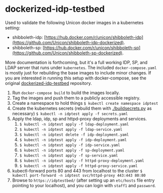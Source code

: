 # dockerized-idp-testbed

Used to validate the following Unicon docker images in a kubernetes setting:

- shibboleth-idp:
  [https://hub.docker.com/r/unicon/shibboleth-idp](https://github.com/Unicon/shibboleth-idp-dockerized).
- shibboleth-sp:
  [https://hub.docker.com/r/unicon/shibboleth-sp](https://github.com/Unicon/shibboleth-sp-dockerized).

More documentation is forthcoming, but it's a full working IDP, SP, and LDAP
server that runs under `kubernetes`. The included `docker-compose.yaml` is
mostly just for rebuilding the base images to include minor changes. If you are
interested in running this setup with docker-compose, see the original
[dockerized-idp-testbed](https://github.com/UniconLabs/dockerized-idp-testbed)
repository.

1. Run `docker-compose build` to build the images locally.
1. Tag the images and push them to a publicly accessible registry.
1. Create a namespace to hold things
   `$ kubectl create namespace idptest`
1. Create the kubernetes secrets (rebuild them with
   [./buildsecrets.py](./buildsecrets.py) as necessary)
   `$ kubectl -n idptest apply -f secrets.yaml`
1. Apply the ldap, idp, sp and httpd-proxy deployments and services.
   1. `$ kubectl -n idptest apply -f ldap-deployment.yaml`
   1. `$ kubectl -n idptest apply -f ldap-service.yaml`
   1. `$ kubectl -n idptest delete -f idp-deployment.yaml`
   1. `$ kubectl -n idptest apply -f idp-deployment.yaml`
   1. `$ kubectl -n idptest apply -f idp-service.yaml`
   1. `$ kubectl -n idptest apply -f sp-deployment.yaml`
   1. `$ kubectl -n idptest apply -f sp-service.yaml`
   1. `$ kubectl -n idptest apply -f httpd-proxy-deployment.yaml`
   1. `$ kubectl -n idptest apply -f httpd-proxy-service.yaml`
1. kubectl-forward ports 80 and 443 from localhost to the cluster
  `$ kubectl port-forward -n idptest svc/httpd-proxy 443:443 80:80` 
1. Browse to `https://idptestbed/` (after setting up an `etc/hosts` file entry
   pointing to your localhost), and you can login with `staff1` and `password`.


